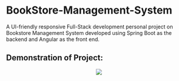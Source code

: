 # BookStore-Management-System
A UI-friendly responsive Full-Stack development personal project on Bookstore Management System developed using Spring Boot as the backend and Angular as the front end.

## Demonstration of Project:
<p align="center" width="400" height="400">
  <img src="https://user-images.githubusercontent.com/47279598/211818300-f8e4dfd4-fa7d-4b34-8cc0-6467df1679fb.gif" />
</p>
